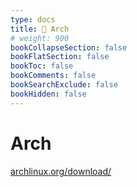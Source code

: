 ```yaml
---
type: docs
title: 🔷 Arch
# weight: 900
bookCollapseSection: false
bookFlatSection: false
bookToc: false
bookComments: false
bookSearchExclude: false
bookHidden: false
---
```


# Arch

[archlinux.org/download/](https://archlinux.org/download/?sl)
